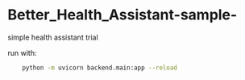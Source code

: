 # Better_Health_Assistant-sample-
simple health assistant trial


run with:
```bash 
    python -m uvicorn backend.main:app --reload
```
